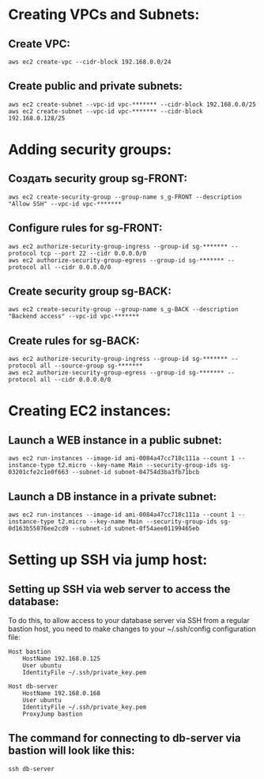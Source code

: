 # Creating VPCs and Subnets:

## Create VPC:

```
aws ec2 create-vpc --cidr-block 192.168.0.0/24
```

## Create public and private subnets:

```
aws ec2 create-subnet --vpc-id vpc-******* --cidr-block 192.168.0.0/25
aws ec2 create-subnet --vpc-id vpc-******* --cidr-block 192.168.0.128/25
```

# Adding security groups:

## Создать security group sg-FRONT:

```
aws ec2 create-security-group --group-name s_g-FRONT --description "Allow SSH" --vpc-id vpc-*******
```

## Configure rules for sg-FRONT:

```
aws ec2 authorize-security-group-ingress --group-id sg-******* --protocol tcp --port 22 --cidr 0.0.0.0/0
aws ec2 authorize-security-group-egress --group-id sg-******* --protocol all --cidr 0.0.0.0/0
```

## Create security group sg-BACK:

```
aws ec2 create-security-group --group-name s_g-BACK --description "Backend access" --vpc-id vpc-*******
```

## Create rules for sg-BACK:

```
aws ec2 authorize-security-group-ingress --group-id sg-******* --protocol all --source-group sg-*******
aws ec2 authorize-security-group-egress --group-id sg-******* --protocol all --cidr 0.0.0.0/0
```

# Creating EC2 instances:

## Launch a WEB instance in a public subnet:

```
aws ec2 run-instances --image-id ami-0084a47cc718c111a --count 1 --instance-type t2.micro --key-name Main --security-group-ids sg-03201cfe2c1e0f663 --subnet-id subnet-04754d3ba3fb71bcb
```

## Launch a DB instance in a private subnet:

```
aws ec2 run-instances --image-id ami-0084a47cc718c111a --count 1 --instance-type t2.micro --key-name Main --security-group-ids sg-0d163b55076ee2cd9 --subnet-id subnet-0f54aee01199465eb
```

# Setting up SSH via jump host:

## Setting up SSH via web server to access the database:

To do this, to allow access to your database server via SSH from a regular bastion host, you need to make changes to your ~/.ssh/config configuration file:

```
Host bastion
    HostName 192.168.0.125
    User ubuntu
    IdentityFile ~/.ssh/private_key.pem

Host db-server
    HostName 192.168.0.168
    User ubuntu
    IdentityFile ~/.ssh/private_key.pem
    ProxyJump bastion
```
## The command for connecting to db-server via bastion will look like this:

```
ssh db-server
```
